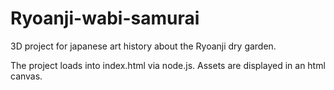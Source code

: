 # Ryoanji-wabi-samurai
3D project for japanese art history about the Ryoanji dry garden.

The project loads into index.html via node.js. Assets are displayed in an html canvas.

